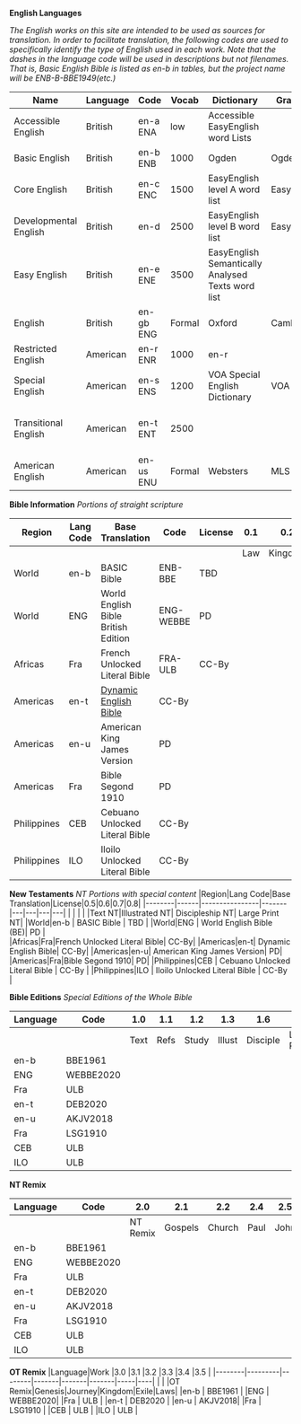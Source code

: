 __English Languages__

_The English works on this site are intended to be used as sources for translation. In order to facilitate translation, the following codes are used to specifically identify the type of English used in each work. Note that the dashes in the language code will be used in descriptions but not filenames. That is, Basic English Bible is listed as en-b in tables, but the project name will be ENB-B-BBE1949(etc.)_


|Name|Language|Code|Vocab|Dictionary|Grammar|Style
|----|--------|----|-----|----------|-------|----
|Accessible English| British | en-a ENA | low | Accessible EasyEnglish word Lists | | | Accessible English
|Basic English | British | en-b ENB| 1000 | Ogden | Ogden | 
|Core English | British | en-c ENC| 1500 | EasyEnglish level A word list | EasyEnglish | EasyEnglish
|Developmental English | British| en-d | 2500 | EasyEnglish level B word list | EasyEnglish | EasyEnglish 
|Easy English | British | en-e ENE | 3500 | EasyEnglish Semantically Analysed Texts word list | | | 
|English | British | en-gb ENG | Formal | Oxford | Cambridge | Oxford 
|Restricted English |American |en-r ENR| 1000 | en-r 
|Special English | American |en-s ENS| 1200 | VOA Special English Dictionary | VOA | VOA 
|Transitional English | American | en-t ENT| 2500 | | | Unfolding Word Dynamic Style Guide
|American English |American| en-us ENU| Formal | Websters | MLS | Chicago


__Bible Information__
_Portions of straight scripture_

|Region|Lang Code|Base Translation|Code |License|0.1|0.2|0.3|0.4|
|--------|------|-----------------|-----|-------|---|---|---|---|
|        |      |                 |    |       |Law|Kingdom|Exile|Writings|
|World   |en-b  | BASIC Bible     |ENB-BBE|  TBD | 
|World   |ENG   |World English Bible British Edition|ENG-WEBBE | PD |  
|Africas |Fra   |French Unlocked Literal Bible|FRA-ULB| CC-By|
|Americas|en-t  |[Dynamic English Bible](https://github.com/BeTheLight/ENG-B-DEB2020-cc-PSFM/blob/master/Output/)| CC-By|
|Americas|en-u  |American King James Version| PD|
|Americas|Fra   |Bible Segond 1910| PD|
|Philippines|CEB| Cebuano Unlocked Literal Bible | CC-By | 
|Philippines|ILO| Iloilo Unlocked Literal Bible | CC-By |

__New Testaments__
_NT Portions with special content_
|Region|Lang Code|Base Translation|License|0.5|0.6|0.7|0.8|
|--------|------|----------------|-------|---|---|---|---|
|        |      |                |       |Text NT|Illustrated NT| Discipleship NT| Large Print NT|
|World|en-b | BASIC Bible | TBD | 
|World|ENG | World English Bible (BE)| PD |  
|Africas|Fra|French Unlocked Literal Bible| CC-By|
|Americas|en-t| Dynamic English Bible| CC-By|
|Americas|en-u| American King James Version| PD|
|Americas|Fra|Bible Segond 1910| PD|
|Philippines|CEB | Cebuano Unlocked Literal Bible | CC-By | 
|Philippines|ILO | Iloilo Unlocked Literal Bible | CC-By |

__Bible Editions__
_Special Editions of the Whole Bible_

|Language|Code     |1.0 |1.1 |1.2  |1.3   |1.6     |1.7        |
|--------|---------|----|----|-----|------|--------|-----------|
|        |         |Text|Refs|Study|Illust|Disciple|Large Print|
|en-b    | BBE1961 |
|ENG     | WEBBE2020|
|Fra     | ULB     |
|en-t    | DEB2020 |
|en-u    | AKJV2018|
|Fra     | LSG1910 |
|CEB     | ULB    |
|ILO     | ULB    |

__NT Remix__

|Language|Code     |2.0|2.1|2.2|2.4|2.5|2.6|
|--------|---------|---|---|---|---|---|---|
|        |         |NT Remix|Gospels|Church|Paul|John| Jesus|
|en-b    | BBE1961 |
|ENG     | WEBBE2020|
|Fra     | ULB     |
|en-t    | DEB2020 |
|en-u    | AKJV2018|
|Fra     | LSG1910 |
|CEB     | ULB    |
|ILO     | ULB    |

__OT Remix__
|Language|Work     |3.0     |3.1    |3.2    |3.3    |3.4  |3.5 |
|--------|---------|--------|-------|-------|-------|-----|----|
|        |         |OT Remix|Genesis|Journey|Kingdom|Exile|Laws|
|en-b    | BBE1961 |
|ENG     | WEBBE2020|
|Fra     | ULB     |
|en-t    | DEB2020 |
|en-u    | AKJV2018|
|Fra     | LSG1910 |
|CEB     | ULB    |
|ILO     | ULB    |
